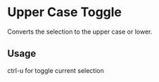 # Upper Case Toggle 

Converts the selection to the upper case or lower.

## Usage

ctrl-u for toggle current selection
